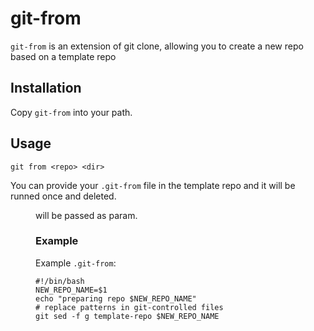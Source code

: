git-from
========

`git-from` is an extension of git clone,
allowing you to create a new repo based on a template repo

## Installation

Copy `git-from` into your path.

## Usage

	git from <repo> <dir>

You can provide your `.git-from` file in the template repo and it will 
be runned once and deleted. <dir> will be passed as param.

### Example

Example `.git-from`:

```
#!/bin/bash
NEW_REPO_NAME=$1
echo "preparing repo $NEW_REPO_NAME"
# replace patterns in git-controlled files
git sed -f g template-repo $NEW_REPO_NAME
```
